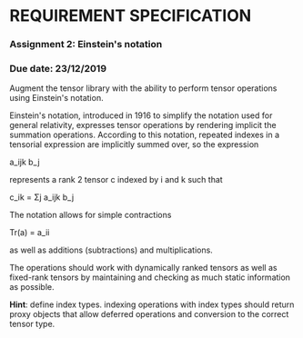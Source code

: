# REQUIREMENT SPECIFICATION

### Assignment 2: Einstein's notation

### Due date: 23/12/2019

Augment the tensor library with the ability to perform tensor operations using Einstein's notation.

Einstein's notation, introduced in 1916 to simplify the notation used for general relativity, expresses tensor operations by rendering implicit the summation operations. According to this notation, repeated indexes in a tensorial expression are implicitly summed over, so the expression

a_ijk b_j

represents a rank 2 tensor c indexed by i and k such that

c_ik = Σj a_ijk b_j

The notation allows for simple contractions

Tr(a) = a_ii

as well as additions (subtractions) and multiplications.

The operations should work with dynamically ranked tensors as well as fixed-rank tensors by maintaining and checking as much static information as possible.

**Hint**: define index types. indexing operations with index types should return proxy objects that allow deferred operations and conversion to the correct tensor type.
